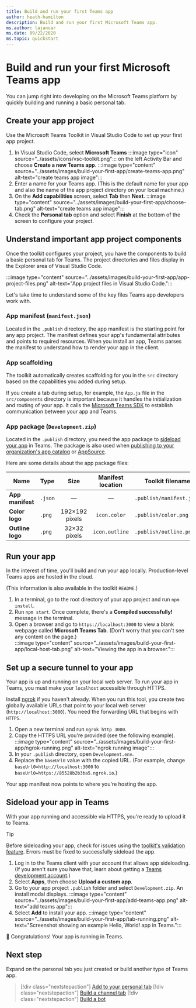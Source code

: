 ```yaml
---
title: Build and run your first Teams app
author: heath-hamilton
description: Build and run your first Microsoft Teams app.
ms.author: lajanuar
ms.date: 09/22/2020
ms.topic: quickstart
---
```

# Build and run your first Microsoft Teams app

You can jump right into developing on the Microsoft Teams platform by quickly building and running a basic personal tab.

## Create your app project

Use the Microsoft Teams Toolkit in Visual Studio Code to set up your first app project.

1. In Visual Studio Code, select **Microsoft Teams** :::image type="icon" source="../assets/icons/vsc-toolkit.png"::: on the left Activity Bar and choose **Create a new Teams app**.
:::image type="content" source="../assets/images/build-your-first-app/create-teams-app.png" alt-text="create teams app image":::
1. Enter a name for your Teams app. (This is the default name for your app and also the name of the app project directory on your local machine.)
1. On the **Add capabilities** screen, select **Tab** then **Next**.
:::image type="content" source="../assets/images/build-your-first-app/choose-tab.png" alt-text="create teams app image":::
1. Check the **Personal tab** option and select **Finish** at the bottom of the screen to configure your project.

## Understand important app project components

Once the toolkit configures your project, you have the components to build a basic personal tab for Teams. The project directories and files display in the Explorer area of Visual Studio Code.

:::image type="content" source="../assets/images/build-your-first-app/app-project-files.png" alt-text="App project files in Visual Studio Code.":::

Let's take time to understand some of the key files Teams app developers work with.

### App manifest (`manifest.json`)

Located in the `.publish` directory, the app manifest is the starting point for any app project. The manifest defines your app's fundamental attributes and points to required resources. When you install an app, Teams parses the manifest to understand how to render your app in the client.

### App scaffolding

The toolkit automatically creates scaffolding for you in the `src` directory based on the capabilities you added during setup.

If you create a tab during setup, for example, the `App.js` file in the `src/components` directory is important because it handles the initialization and routing of your app. It calls the [Microsoft Teams SDK](../tabs/how-to/using-teams-client-sdk.md) to establish communication between your app and Teams.

### App package (`Development.zip`)

Located in the `.publish` directory, you need the app package to [sideload your app](../concepts/deploy-and-publish/overview.md#upload-your-app-directly) in Teams. The package is also used when [publishing to your organization's app catalog](../concepts/deploy-and-publish/overview.md#publish-to-your-organizations-app-catalog) or [AppSource](../concepts/deploy-and-publish/appsource/publish.md).

Here are some details about the app package files:

|Name|Type|Size|Manifest location|Toolkit filename|
|---|---|:---:|:---:|-----|
|**App manifest**|`.json`| — | — |`.publish/manifest.json`|
|**Color logo**|`.png`|192&times;192 pixels|`icon.color`|`.publish/color.png`|
|**Outline logo**|`.png`|32&times;32 pixels|`icon.outline`|`.publish/outline.png`|

## Run your app

In the interest of time, you'll build and run your app locally. Production-level Teams apps are hosted in the cloud.

(This information is also available in the toolkit `README`.)

1. In a terminal, go to the root directory of your app project and run `npm install`.
1. Run `npm start`. Once complete, there's a **Compiled successfully!** message in the terminal.
1. Open a browser and go to `https://localhost:3000` to view a blank webpage called **Microsoft Teams Tab**. (Don't worry that you can't see any content on the page.)<br/>
   :::image type="content" source="../assets/images/build-your-first-app/local-host-tab.png" alt-text="Viewing the app in a browser.":::

## Set up a secure tunnel to your app

Your app is up and running on your local web server. To run your app in Teams, you must make your `localhost` accessible through HTTPS.

Install [ngrok](https://ngrok.com/download) if you haven't already. When you run this tool, you create two globally available URLs that point to your local web server (`http://localhost:3000`). You need the forwarding URL that begins with `HTTPS`.

1. Open a new terminal and run `ngrok http 3000`.
1. Copy the HTTPS URL you're provided (see the following example).
:::image type="content" source="../assets/images/build-your-first-app/ngrok-running.png" alt-text="ngrok running image":::
1. In your `.publish` directory, open `Development.env`.
1. Replace the `baseUrl0` value with the copied URL. (For example, change `baseUrl0=http://localhost:3000` to `baseUrl0=https://85528b2b3ba5.ngrok.io`.)

Your app manifest now points to where you're hosting the app.

## Sideload your app in Teams

With your app running and accessible via HTTPS, you're ready to upload it to Teams.

> [!TIP]
> Before sideloading your app, check for issues using the [toolkit's validation feature](../concepts/deploy-and-publish/appsource/prepare/submission-checklist#teams-app-validation-tool). Errors must be fixed to successfully sideload the app.

1. Log in to the Teams client with your account that allows app sideloading. (If you aren't sure you have that, learn about getting a [Teams development account](../build-your-first-app/building-real-world-app.md#set-up-your-development-account).)
1. Select **Apps**, then choose **Upload a custom app**.
1. Go to your app project `.publish` folder and select `Development.zip`. An install modal displays.
:::image type="content" source="../assets/images/build-your-first-app/add-teams-app.png" alt-text="add teams app":::
1. Select **Add** to install your app.
:::image type="content" source="../assets/images/build-your-first-app/tab-running.png" alt-text="Screenshot showing an example Hello, World! app in Teams.":::

🎉 Congratulations! Your app is running in Teams.

## Next step

Expand on the personal tab you just created or build another type of Teams app.

> [!div class="nextstepaction"]
> [Add to your personal tab](../build-your-first-app/build-personal-tab.md)
> [!div class="nextstepaction"]
> [Build a channel tab](../build-your-first-app/build-channel-tab.md)
> [!div class="nextstepaction"]
> [Build a bot](../build-your-first-app/built-bot.md)
